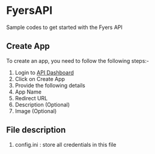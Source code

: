 # FyersAPI
 Sample codes to get started with the Fyers API

## Create App

To create an app, you need to follow the following steps:-

<ol>
    <li> Login to <a href = 'https://api-dashboard.fyers.in/'> API Dashboard</a> </li>
    <li> Click on Create App </li>
    <li> Provide the following details </li>
    <li> App Name </li>
    <li> Redirect URL </li>
    <li> Description (Optional) </li>
    <li> Image (Optional) </li>
</ol>

## File description

<ol>
    <li> config.ini : store all credentials in this file </li>
</ol>

